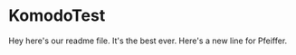 KomodoTest
==========
Hey here's our readme file.  It's the best ever.
Here's a new line for Pfeiffer.
